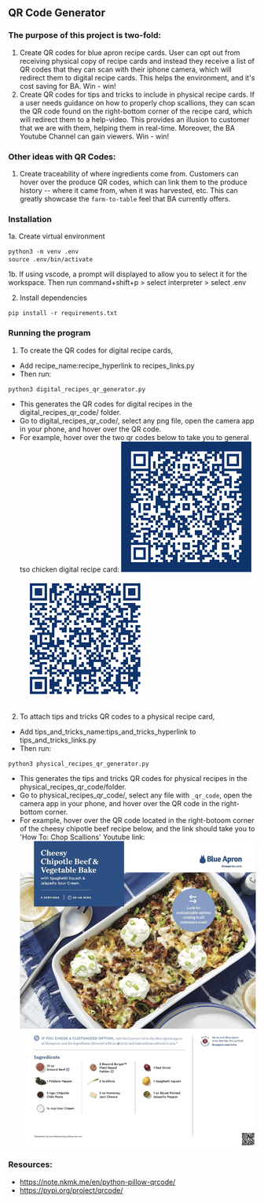 ## QR Code Generator
### The purpose of this project is two-fold:
1. Create QR codes for blue apron recipe cards. User can opt out from receiving physical copy of recipe cards and instead they receive a list of QR codes that they can scan with their iphone camera, which will redirect them to digital recipe cards. This helps the environment, and it's cost saving for BA. Win - win! 
2. Create QR codes for tips and tricks to include in physical recipe cards. If a user needs guidance on how to properly chop scallions, they can scan the QR code found on the right-bottom corner of the recipe card, which will redirect them to a help-video. This provides an illusion to customer that we are with them, helping them in real-time. Moreover, the BA Youtube Channel can gain viewers. Win - win! 

### Other ideas with QR Codes:
1. Create traceability of where ingredients come from. Customers can hover over the produce QR codes, which can link them to the produce history -- where it came from, when it was harvested, etc. This can greatly showcase the `farm-to-table` feel that BA currently offers.

### Installation
1a. Create virtual environment
```
python3 -m venv .env
source .env/bin/activate
```
1b. If using vscode, a prompt will displayed to allow you to select it for the workspace. Then run command+shift+p > select interpreter > select .env

2. Install dependencies
```
pip install -r requirements.txt
```

### Running the program
1. To create the QR codes for digital recipe cards, 
- Add recipe_name:recipe_hyperlink to recipes_links.py
- Then run:
```
python3 digital_recipes_qr_generator.py
```
- This generates the QR codes for digital recipes in the digital_recipes_qr_code/ folder. 
- Go to digital_recipes_qr_code/, select any png file, open the camera app in your phone, and hover over the QR code. 
- For example, hover over the two qr codes below to take you to general tso chicken digital recipe card:
![alt text](digital_recipes_qr_code/general_tso_chicken_qr_code_inverted.png)
![alt text](digital_recipes_qr_code/general_tso_chicken_qr_code.png)

2. To attach tips and tricks QR codes to a physical recipe card,
- Add tips_and_tricks_name:tips_and_tricks_hyperlink to tips_and_tricks_links.py
- Then run:
```
python3 physical_recipes_qr_generator.py
```
- This generates the tips and tricks QR codes for physical recipes in the physical_recipes_qr_code/folder.
- Go to physical_recipes_qr_code/, select any file with `_qr_code`, open the camera app in your phone, and hover over the QR code in the right-bottom corner.
- For example, hover over the QR code located in the right-botoom corner of the cheesy chipotle beef recipe below, and the link should take you to 'How To: Chop Scallions' Youtube link:
![alt text](physical_recipes_qr_code/cheesy_chipotle_beef_qr_code.jpg)

### Resources:
- https://note.nkmk.me/en/python-pillow-qrcode/
- https://pypi.org/project/qrcode/